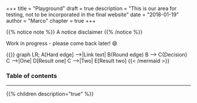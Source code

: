 +++
title = "Playground"
draft = true
description = "This is our area for testing, not to be incorporated in the final website"
date = "2018-01-19"
author = "Marco"
chapter = true
+++

{{% notice note %}}
A notice disclaimer
{{% /notice %}}

Work in progress - please come back later! :smile:

{{<mermaid align="left">}}
graph LR;
    A[Hard edge] -->|Link text| B(Round edge)
    B --> C{Decision}
    C -->|One| D[Result one]
    C -->|Two| E[Result two]
{{< /mermaid >}}

### Table of contents
---
{{% children description="true"   %}}
